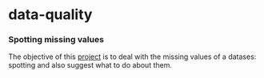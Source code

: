 # data-quality

### Spotting missing values
The objective of this [project](https://github.com/rdamatta/data-quality/blob/main/missing_values.ipynb) is to deal with the missing values of a datases: spotting and also suggest what to do about them.
